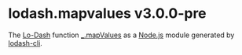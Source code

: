 # lodash.mapvalues v3.0.0-pre

The [Lo-Dash](https://lodash.com/) function [_.mapValues](http://lodash.com/docs#mapValues) as a [Node.js](http://nodejs.org/) module generated by [lodash-cli](https://www.npmjs.com/package/lodash-cli).
